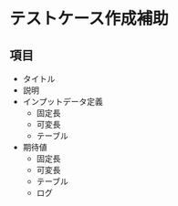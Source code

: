 # テストケース作成補助

## 項目
* タイトル
* 説明
* インプットデータ定義
    - 固定長
    - 可変長
    - テーブル
* 期待値
    - 固定長
    - 可変長
    - テーブル
    - ログ
